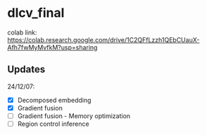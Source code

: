 # dlcv_final

colab link: https://colab.research.google.com/drive/1C2QFfLzzh1QEbCUauX-Afh7fwMyMvfkM?usp=sharing

## Updates
24/12/07: 

- [x] Decomposed embedding
- [x] Gradient fusion
- [ ] Gradient fusion - Memory optimization
- [ ] Region control inference
